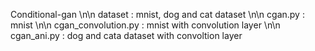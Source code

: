 Conditional-gan
\n\n
dataset : mnist, dog and cat dataset
\n\n
cgan.py : mnist
\n\n
cgan_convolution.py : mnist with convolution layer
\n\n
cgan_ani.py : dog and cata dataset with convoltion layer

